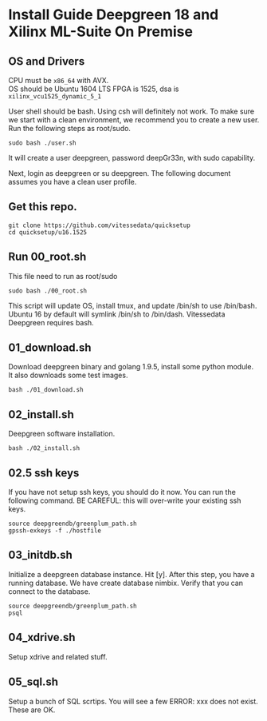 # Install Guide Deepgreen 18 and Xilinx ML-Suite On Premise

## OS and Drivers
CPU must be `x86_64` with AVX.  
OS should be Ubuntu 1604 LTS
FPGA is 1525, dsa is `xilinx_vcu1525_dynamic_5_1`

User shell should be bash.  Using csh will definitely not work.
To make sure we start with a clean environment, we recommend 
you to create a new user.  Run the following steps as root/sudo.
```
sudo bash ./user.sh
```

It will create a user deepgreen, password deepGr33n, with sudo 
capability.

Next, login as deepgreen or su deepgreen.  The following document
assumes you have a clean user profile.

## Get this repo.
```
git clone https://github.com/vitessedata/quicksetup
cd quicksetup/u16.1525
```

## Run 00_root.sh
This file need to run as root/sudo
```
sudo bash ./00_root.sh
```

This script will update OS, install tmux, and update /bin/sh to use /bin/bash.   
Ubuntu 16 by default will symlink /bin/sh to /bin/dash. Vitessedata Deepgreen 
requires bash. 

## 01\_download.sh
Download deepgreen binary and golang 1.9.5, install some python module.
It also downloads some test images.
```
bash ./01_download.sh
```

## 02\_install.sh
Deepgreen software installation.
```
bash ./02_install.sh
```

## 02.5 ssh keys
If you have not setup ssh keys, you should do it now.  You can run the 
following command.  BE CAREFUL: this will over-write your existing ssh keys.  
```
source deepgreendb/greenplum_path.sh
gpssh-exkeys -f ./hostfile
```

## 03\_initdb.sh
Initialize a deepgreen database instance.  Hit [y].
After this step, you have a running database.   We have create database nimbix.
Verify that you can connect to the database.
```
source deepgreendb/greenplum_path.sh
psql
```

## 04\_xdrive.sh
Setup xdrive and related stuff.

## 05\_sql.sh
Setup a bunch of SQL scrtips.  You will see a few ERROR: xxx does not exist.  
These are OK.

